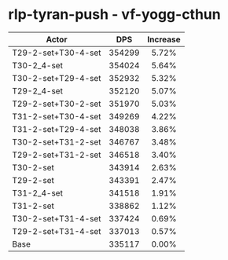 # rlp-tyran-push - vf-yogg-cthun
| Actor | DPS | Increase |
|---|:---:|:---:|
|T29-2-set+T30-4-set|354299|5.72%|
|T30-2_4-set|354024|5.64%|
|T30-2-set+T29-4-set|352932|5.32%|
|T29-2_4-set|352120|5.07%|
|T29-2-set+T30-2-set|351970|5.03%|
|T31-2-set+T30-4-set|349269|4.22%|
|T31-2-set+T29-4-set|348038|3.86%|
|T30-2-set+T31-2-set|346767|3.48%|
|T29-2-set+T31-2-set|346518|3.40%|
|T30-2-set|343914|2.63%|
|T29-2-set|343391|2.47%|
|T31-2_4-set|341518|1.91%|
|T31-2-set|338862|1.12%|
|T30-2-set+T31-4-set|337424|0.69%|
|T29-2-set+T31-4-set|337013|0.57%|
|Base|335117|0.00%|
